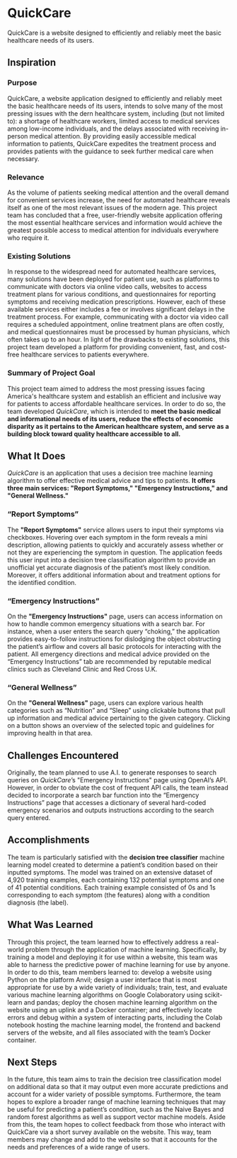 # QuickCare
QuickCare is a website designed to efficiently and reliably meet the basic healthcare needs of its users. 


## Inspiration

### Purpose
QuickCare, a website application designed to efficiently and reliably meet the basic
healthcare needs of its users, intends to solve many of the most pressing issues with the dern
healthcare system, including (but not limited to): a shortage of healthcare workers, limited access
to medical services among low-income individuals, and the delays associated with receiving
in-person medical attention. By providing easily accessible medical information to patients,
QuickCare expedites the treatment process and provides patients with the guidance to seek
further medical care when necessary.

### Relevance
As the volume of patients seeking medical attention and the overall demand for
convenient services increase, the need for automated healthcare reveals itself as one of the most
relevant issues of the modern age. This project team has concluded that a free, user-friendly
website application offering the most essential healthcare services and information would
achieve the greatest possible access to medical attention for individuals everywhere who require
it.

### Existing Solutions
In response to the widespread need for automated healthcare services, many solutions
have been deployed for patient use, such as platforms to communicate with doctors via online
video calls, websites to access treatment plans for various conditions, and questionnaires for
reporting symptoms and receiving medication prescriptions. However, each of these available
services either includes a fee or involves significant delays in the treatment process. For example, communicating with a doctor via video call requires a scheduled appointment, online
treatment plans are often costly, and medical questionnaires must be processed by human
physicians, which often takes up to an hour. In light of the drawbacks to existing solutions, this
project team developed a platform for providing convenient, fast, and cost-free
healthcare services to patients everywhere.

### Summary of Project Goal
This project team aimed to address the most pressing issues facing America's healthcare system and establish an efficient and inclusive way for patients to access affordable healthcare services. In order to do so, the team developed _QuickCare_, which is intended to **meet the basic medical and informational needs of its users, reduce the effects of economic disparity as it pertains to the American healthcare system, and serve as a building block toward quality healthcare accessible to all.**


## What It Does

_QuickCare_ is an application that uses a decision tree machine learning algorithm to offer effective medical advice and tips to patients. **It offers three main services: "Report Symptoms," "Emergency Instructions," and "General Wellness."**

### “Report Symptoms”
The **"Report Symptoms"** service allows users to input their symptoms via checkboxes. Hovering over each symptom in the form reveals a mini description, allowing patients to quickly and accurately assess whether or not they are experiencing the symptom in question. The application feeds this user input into a decision tree classification algorithm to provide an unofficial yet accurate diagnosis of the patient’s most likely condition. Moreover, it offers additional information about and treatment options for the identified condition. 

### “Emergency Instructions”
On the **"Emergency Instructions"** page, users can access information on how to handle common emergency situations with a search bar. For instance, when a user enters the search query “choking,” the application provides easy-to-follow instructions for dislodging the object obstructing the patient’s airflow and covers all basic protocols for interacting with the patient. All emergency directions and medical advice provided on the “Emergency Instructions” tab are recommended by reputable medical clinics such as Cleveland Clinic and Red Cross U.K. 

### “General Wellness”
On the **"General Wellness"** page, users can explore various health categories such as “Nutrition” and “Sleep” using clickable buttons that pull up information and medical advice pertaining to the given category. Clicking on a button shows an overview of the selected topic and guidelines for improving health in that area. 


## Challenges Encountered
Originally, the team planned to use A.I. to generate responses to search queries on _QuickCare_’s "Emergency Instructions" page using OpenAI’s API. However, in order to obviate the cost of frequent API calls, the team instead decided to incorporate a search bar function into the “Emergency Instructions” page that accesses a dictionary of several hard-coded emergency scenarios and outputs instructions according to the search query entered. 


## Accomplishments 
The team is particularly satisfied with the **decision tree classifier** machine learning model created to determine a patient’s condition based on their inputted symptoms. The model was trained on an extensive dataset of 4,920 training examples, each containing 132 potential symptoms and one of 41 potential conditions. Each training example consisted of 0s and 1s corresponding to each symptom (the features) along with a condition diagnosis (the label). 


## What Was Learned
Through this project, the team learned how to effectively address a real-world problem through the application of machine learning. Specifically, by training a model and deploying it for use within a website, this team was able to harness the predictive power of machine learning for use by anyone. In order to do this, team members learned to: develop a website using Python on the platform Anvil; design a user interface that is most appropriate for use by a wide variety of individuals; train, test, and evaluate various machine learning algorithms on Google Colaboratory using scikit-learn and pandas; deploy the chosen machine learning algorithm on the website using an uplink and a Docker container; and effectively locate errors and debug within a system of interacting parts, including the Colab notebook hosting the machine learning model, the frontend and backend servers of the website, and all files associated with the team’s Docker container. 


## Next Steps
In the future, this team aims to train the decision tree classification model on additional data so that it may output even more accurate predictions and account for a wider variety of possible symptoms. Furthermore, the team hopes to explore a broader range of machine learning techniques that may be useful for predicting a patient’s condition, such as the Naive Bayes and random forest algorithms as well as support vector machine models. Aside from this, the team hopes to collect feedback from those who interact with QuickCare via a short survey available on the website. This way, team members may change and add to the website so that it accounts for the needs and preferences of a wide range of users. 

